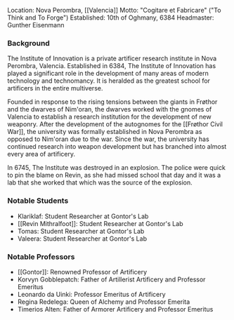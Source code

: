 Location: Nova Perombra, [[Valencia]]
Motto: "Cogitare et Fabricare" ("To Think and To Forge")
Established: 10th of Oghmany, 6384
Headmaster: Gunther Eisenmann

### Background
The Institute of Innovation is a private artificer research institute in Nova Perombra, Valencia. Established in 6384, The Institute of Innovation has played a significant role in the development of many areas of modern technology and technomancy. It is heralded as the greatest school for artificers in the entire multiverse.

Founded in response to the rising tensions between the giants in Frøthor and the dwarves of Nim'oran, the dwarves worked with the gnomes of Valencia to establish a research institution for the development of new weaponry. After the development of the autognomes for the [[Frøthor Civil War]], the university was formally established in Nova Perombra as opposed to Nim'oran due to the war. Since the war, the university has continued research into weapon development but has branched into almost every area of artificery. 

In 6745, The Institute was destroyed in an explosion. The police were quick to pin the blame on Revin, as she had missed school that day and it was a lab that she worked that which was the source of the explosion.
 
### Notable Students
- Klariklaf: Student Researcher at Gontor's Lab
- [[Revin Mithralfoot]]: Student Researcher at Gontor's Lab
- Tomas: Student Researcher at Gontor's Lab
- Valeera: Student Researcher at Gontor's Lab

### Notable Professors
- [[Gontor]]: Renowned Professor of Artificery
- Korvyn Gobblepatch: Father of Artillerist Artificery and Professor Emeritus
- Leonardo da Uinki: Professor Emeritus of Artificery
- Regina Redelega: Queen of Alchemy and Professor Emerita
- Timerios Alten: Father of Armorer Artificery and Professor Emeritus
